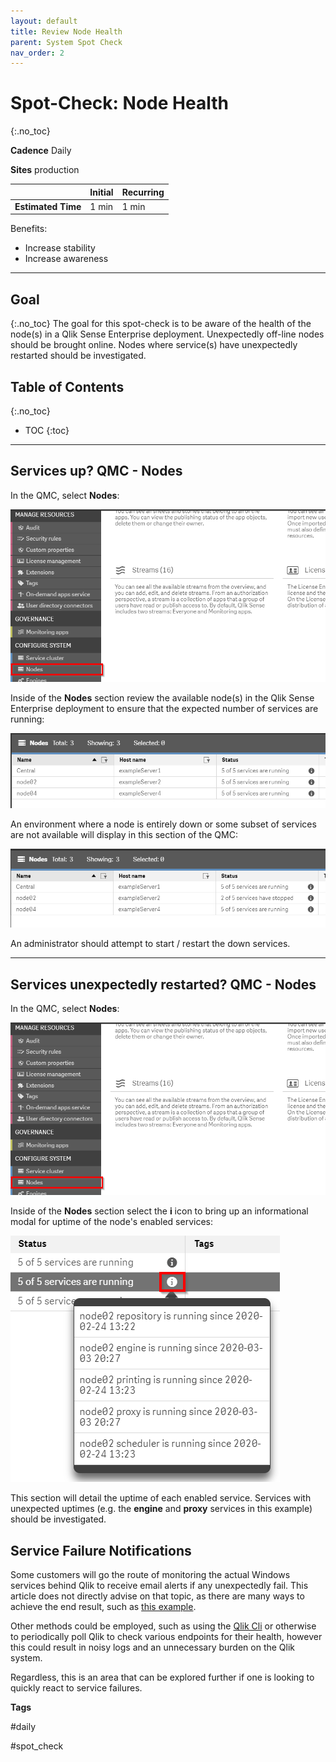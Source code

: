 ```yaml
---
layout: default
title: Review Node Health
parent: System Spot Check
nav_order: 2
---
```


# Spot-Check: Node Health
{:.no_toc}

**Cadence** <span class="label cadence">Daily</span>

**Sites** <span class="label prod">production</span>


|                                  		                    | Initial | Recurring  |
|---------------------------------------------------------|---------|------------|
| <i class="far fa-clock fa-sm"></i> **Estimated Time**   | 1 min   | 1 min      |

Benefits:

  - Increase stability
  - Increase awareness
  
-------------------------

## Goal
{:.no_toc}
The goal for this spot-check is to be aware of the health of the node(s) in a Qlik Sense Enterprise deployment. Unexpectedly off-line nodes should be brought online. Nodes where service(s) have unexpectedly restarted should be investigated.

## Table of Contents
{:.no_toc}

* TOC
{:toc}
-------------------------

## Services up? QMC - Nodes

In the QMC, select **Nodes**:

![nodes-1.png](images/nodes-1.png)

Inside of the **Nodes** section review the available node(s) in the Qlik Sense Enterprise deployment to ensure that the expected number of services are running:

![nodes-2.png](images/nodes-2.png)

An environment where a node is entirely down or some subset of services are not available will display in this section of the QMC:

![nodes-3.png](images/nodes-3.png)

An administrator should attempt to start / restart the down services.

-------------------------

## Services unexpectedly restarted? QMC - Nodes

In the QMC, select **Nodes**:

![nodes-1.png](images/nodes-1.png)

Inside of the **Nodes** section select the **i** icon to bring up an informational modal for uptime of the node's enabled services:

![nodes-4.png](images/nodes-4.png)

This section will detail the uptime of each enabled service. Services with unexpected uptimes (e.g. the **engine** and **proxy** services in this example) should be investigated.

## Service Failure Notifications

Some customers will go the route of monitoring the actual Windows services behind Qlik to receive email alerts if any unexpectedly fail. This article does not directly advise on that topic, as there are many ways to achieve the end result, such as [this example](https://clusteringformeremortals.com/2018/10/29/step-by-step-how-to-trigger-an-email-alert-when-a-windows-service-starts-or-stops-on-windows-server-2016/).

Other methods could be employed, such as using the [Qlik Cli](../tooling/qlik_cli.md) or otherwise to periodically poll Qlik to check various endpoints for their health, however this could result in noisy logs and an unnecessary burden on the Qlik system.

Regardless, this is an area that can be explored further if one is looking to quickly react to service failures.

**Tags**

#daily

#spot_check

&nbsp;
